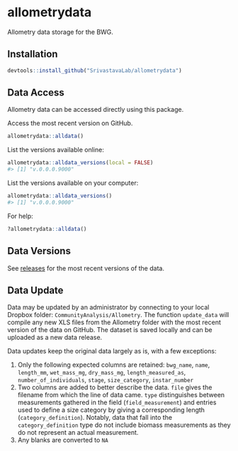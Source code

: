 
<!-- README.md is generated from README.Rmd. Please edit that file -->
allometrydata
=============

Allometry data storage for the BWG.

Installation
------------

``` r
devtools::install_github("SrivastavaLab/allometrydata")
```

Data Access
-----------

Allometry data can be accessed directly using this package.

Access the most recent version on GitHub.

``` r
allometrydata::alldata()
```

List the versions available online:

``` r
allometrydata::alldata_versions(local = FALSE)
#> [1] "v.0.0.0.9000"
```

List the versions available on your computer:

``` r
allometrydata::alldata_versions()
#> [1] "v.0.0.0.9000"
```

For help:

``` r
?allometrydata::alldata()
```

Data Versions
-------------

See [releases](https://github.com/SrivastavaLab/allometrydata/releases) for the most recent versions of the data.

Data Update
-----------

Data may be updated by an administrator by connecting to your local Dropbox folder: `CommunityAnalysis/Allometry`. The function `update_data` will compile any new XLS files from the Allometry folder with the most recent version of the data on GitHub. The dataset is saved locally and can be uploaded as a new data release.

Data updates keep the original data largely as is, with a few exceptions:

1.  Only the following expected columns are retained: `bwg_name`, `name`, `length_mm`, `wet_mass_mg`, `dry_mass_mg`, `length_measured_as`, `number_of_individuals`, `stage`, `size_category`, `instar_number`
2.  Two columns are added to better describe the data. `file` gives the filename from which the line of data came. `type` distinguishes between measurements gathered in the field (`field_measurement`) and entries used to define a size category by giving a corresponding length (`category_definition`). Notably, data that fall into the `category_definition` type do not include biomass measurements as they do not represent an actual measurement.
3.  Any blanks are converted to `NA`
